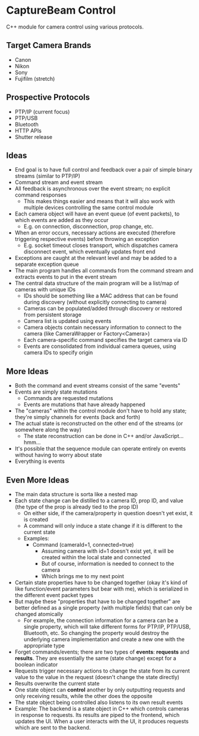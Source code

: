 # CaptureBeam Control
C++ module for camera control using various protocols.

## Target Camera Brands
- Canon
- Nikon
- Sony
- Fujifilm (stretch)

## Prospective Protocols
- PTP/IP (current focus)
- PTP/USB
- Bluetooth
- HTTP APIs
- Shutter release

## Ideas
- End goal is to have full control and feedback over a pair of simple binary streams (similar to PTP/IP)
- Command stream and event stream
- All feedback is asynchronous over the event stream; no explicit command responses
  - This makes things easier and means that it will also work with multiple devices controlling the same control module
- Each camera object will have an event queue (of event packets), to which events are added as they occur
  - E.g. on connection, disconnection, prop change, etc.
- When an error occurs, necessary actions are executed (therefore triggering respective events) before throwing an exception
  - E.g. socket timeout closes transport, which dispatches camera disconnect event, which eventually updates front end
- Exceptions are caught at the relevant level and may be added to a separate exception queue
- The main program handles all commands from the command stream and extracts events to put in the event stream
- The central data structure of the main program will be a list/map of cameras with unique IDs
  - IDs should be something like a MAC address that can be found during discovery (without explicitly connecting to camera)
  - Cameras can be populated/added through discovery or restored from persistent storage
  - Camera list is updated using events
  - Camera objects contain necessary information to connect to the camera (like CameraWrapper or Factory\<Camera>)
  - Each camera-specific command specifies the target camera via ID
  - Events are consolidated from individual camera queues, using camera IDs to specify origin

## More Ideas
- Both the command and event streams consist of the same "events"
- Events are simply state mutations
  - Commands are requested mutations
  - Events are mutations that have already happened
- The "cameras" within the control module don't have to hold any state; they're simply channels for events (back and forth)
- The actual state is reconstructed on the other end of the streams (or somewhere along the way)
  - The state reconstruction can be done in C++ and/or JavaScript... hmm...
- It's possible that the sequence module can operate entirely on events without having to worry about state
- Everything is events

## Even More Ideas
- The main data structure is sorta like a nested map
- Each state change can be distilled to a camera ID, prop ID, and value (the type of the prop is already tied to the prop ID)
  - On either side, if the camera/property in question doesn't yet exist, it is created
  - A command will only induce a state change if it is different to the current state
  - Examples:
    - Command (cameraId=1, connected=true)
      - Assuming camera with id=1 doesn't exist yet, it will be created within the local state and connected
      - But of course, information is needed to connect to the camera
      - Which brings me to my next point
- Certain state properties have to be changed together (okay it's kind of like function/event parameters but bear with me), which is serialized in the different event packet types
- But maybe these "properties that have to be changed together" are better defined as a single property (with multiple fields) that can only be changed atomically
  - For example, the connection information for a camera can be a single property, which will take different forms for PTP/IP, PTP/USB, Bluetooth, etc. So changing the property would destroy the underlying camera implementation and create a new one with the appropriate type
- Forget commands/events; there are two types of **events**: **requests** and **results**. They are essentially the same (state change) except for a boolean indicator
- Requests trigger necessary actions to change the state from its current value to the value in the request (doesn't change the state directly)
- Results overwrite the current state
- One state object can **control** another by only outputting requests and only receiving results, while the other does the opposite
- The state object being controlled also listens to its own result events
- Example: The backend is a state object in C++ which controls cameras in response to requests. Its results are piped to the frontend, which updates the UI. When a user interacts with the UI, it produces requests which are sent to the backend.